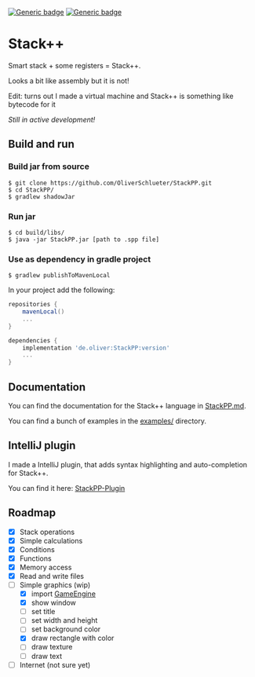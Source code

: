 [![Generic badge](https://img.shields.io/badge/version-1.1.4-orange.svg)](https://shields.io/)
[![Generic badge](https://img.shields.io/badge/status-active_development-darkred.svg)](https://shields.io/)

# Stack++

Smart stack + some registers = Stack++.

Looks a bit like assembly but it is not!

Edit: turns out I made a virtual machine and Stack++ is something like bytecode for it

_Still in active development!_

## Build and run

### Build jar from source

````console
$ git clone https://github.com/OliverSchlueter/StackPP.git
$ cd StackPP/
$ gradlew shadowJar
````

### Run jar

````console
$ cd build/libs/
$ java -jar StackPP.jar [path to .spp file]
````

### Use as dependency in gradle project
```console
$ gradlew publishToMavenLocal
```

In your project add the following:
````gradle
repositories {
    mavenLocal()
    ...
}

dependencies {
    implementation 'de.oliver:StackPP:version'
    ...
}
````

## Documentation

You can find the documentation for the Stack++ language in [StackPP.md](StackPP.md).

You can find a bunch of examples in the [examples/](examples) directory.

## IntelliJ plugin

I made a IntelliJ plugin, that adds syntax highlighting and auto-completion for Stack++.

You can find it here: [StackPP-Plugin](https://github.com/OliverSchlueter/StackPP-Plugin)

## Roadmap

- [x] Stack operations
- [x] Simple calculations
- [x] Conditions
- [x] Functions
- [x] Memory access
- [x] Read and write files
- [ ] Simple graphics (wip)
    - [x] import [GameEngine](https://github.com/OliverSchlueter/GameEngine)
    - [x] show window
    - [ ] set title
    - [ ] set width and height
    - [ ] set background color
    - [x] draw rectangle with color
  - [ ] draw texture
  - [ ] draw text
- [ ] Internet (not sure yet)
